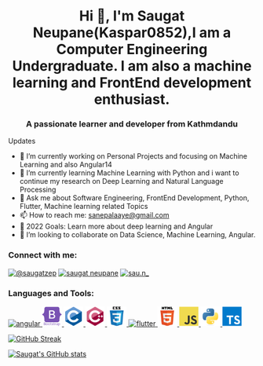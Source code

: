 <h1 align="center">Hi 👋, I'm Saugat Neupane(Kaspar0852),I am a Computer Engineering Undergraduate. I am also a machine learning and FrontEnd development enthusiast.</h1>
<h3 align="center">A passionate learner and developer from Kathmdandu</h3>

Updates
- 🔭 I’m currently working on Personal Projects and focusing on Machine Learning and also Angular14
- 🌱 I’m currently learning Machine Learning with Python and i want to continue my research on Deep Learning and Natural Language Processing
- 💬 Ask me about Software Engineering, FrontEnd Development, Python, Flutter, Machine learning related Topics
- 📫 How to reach me: sanepalaaye@gmail.com
- 🥅 2022 Goals: Learn more about deep learning and Angular
- 👯 I’m looking to collaborate on Data Science, Machine Learning, Angular.

<h3 align="left">Connect with me:</h3>
<p align="left">
<a href="https://twitter.com/@saugatzep" target="blank"><img align="center" src="https://raw.githubusercontent.com/rahuldkjain/github-profile-readme-generator/master/src/images/icons/Social/twitter.svg" alt="@saugatzep" height="30" width="40" /></a>
<a href="https://linkedin.com/in/saugat neupane" target="blank"><img align="center" src="https://raw.githubusercontent.com/rahuldkjain/github-profile-readme-generator/master/src/images/icons/Social/linked-in-alt.svg" alt="saugat neupane" height="30" width="40" /></a>
<a href="https://instagram.com/sau.n_" target="blank"><img align="center" src="https://raw.githubusercontent.com/rahuldkjain/github-profile-readme-generator/master/src/images/icons/Social/instagram.svg" alt="sau.n_" height="30" width="40" /></a>
</p>

<h3 align="left">Languages and Tools:</h3>
<p align="left"> <a href="https://angular.io" target="_blank" rel="noreferrer"> <img src="https://angular.io/assets/images/logos/angular/angular.svg" alt="angular" width="40" height="40"/> </a> <a href="https://getbootstrap.com" target="_blank" rel="noreferrer"> <img src="https://raw.githubusercontent.com/devicons/devicon/master/icons/bootstrap/bootstrap-plain-wordmark.svg" alt="bootstrap" width="40" height="40"/> </a> <a href="https://www.cprogramming.com/" target="_blank" rel="noreferrer"> <img src="https://raw.githubusercontent.com/devicons/devicon/master/icons/c/c-original.svg" alt="c" width="40" height="40"/> </a> <a href="https://www.w3schools.com/cpp/" target="_blank" rel="noreferrer"> <img src="https://raw.githubusercontent.com/devicons/devicon/master/icons/cplusplus/cplusplus-original.svg" alt="cplusplus" width="40" height="40"/> </a> <a href="https://www.w3schools.com/css/" target="_blank" rel="noreferrer"> <img src="https://raw.githubusercontent.com/devicons/devicon/master/icons/css3/css3-original-wordmark.svg" alt="css3" width="40" height="40"/> </a> <a href="https://flutter.dev" target="_blank" rel="noreferrer"> <img src="https://www.vectorlogo.zone/logos/flutterio/flutterio-icon.svg" alt="flutter" width="40" height="40"/> </a> <a href="https://www.w3.org/html/" target="_blank" rel="noreferrer"> <img src="https://raw.githubusercontent.com/devicons/devicon/master/icons/html5/html5-original-wordmark.svg" alt="html5" width="40" height="40"/> </a> <a href="https://developer.mozilla.org/en-US/docs/Web/JavaScript" target="_blank" rel="noreferrer"> <img src="https://raw.githubusercontent.com/devicons/devicon/master/icons/javascript/javascript-original.svg" alt="javascript" width="40" height="40"/> </a> <a href="https://www.python.org" target="_blank" rel="noreferrer"> <img src="https://raw.githubusercontent.com/devicons/devicon/master/icons/python/python-original.svg" alt="python" width="40" height="40"/> </a> <a href="https://www.typescriptlang.org/" target="_blank" rel="noreferrer"> <img src="https://raw.githubusercontent.com/devicons/devicon/master/icons/typescript/typescript-original.svg" alt="typescript" width="40" height="40"/> </a> </p>


[![GitHub Streak](https://github-readme-streak-stats.herokuapp.com?user=Kaspar0852&theme=gotham&hide_border=true&date_format=M%20j%5B%2C%20Y%5D)](https://git.io/streak-stats)

[![Saugat's GitHub stats](https://github-readme-stats.vercel.app/api?username=kaspar0852&theme=gotham)](https://github.com/kaspar0852/github-readme-stats)

